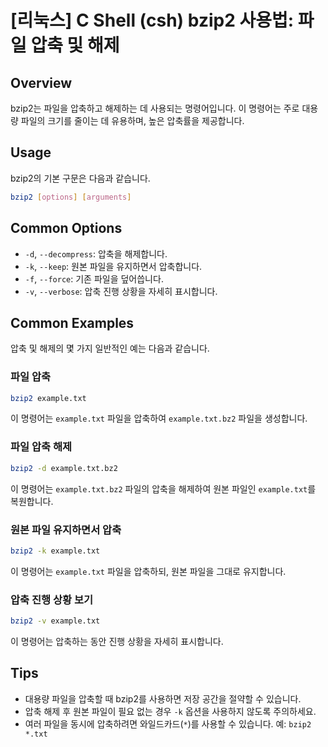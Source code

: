 # [리눅스] C Shell (csh) bzip2 사용법: 파일 압축 및 해제

## Overview
bzip2는 파일을 압축하고 해제하는 데 사용되는 명령어입니다. 이 명령어는 주로 대용량 파일의 크기를 줄이는 데 유용하며, 높은 압축률을 제공합니다.

## Usage
bzip2의 기본 구문은 다음과 같습니다.

```bash
bzip2 [options] [arguments]
```

## Common Options
- `-d`, `--decompress`: 압축을 해제합니다.
- `-k`, `--keep`: 원본 파일을 유지하면서 압축합니다.
- `-f`, `--force`: 기존 파일을 덮어씁니다.
- `-v`, `--verbose`: 압축 진행 상황을 자세히 표시합니다.

## Common Examples
압축 및 해제의 몇 가지 일반적인 예는 다음과 같습니다.

### 파일 압축
```bash
bzip2 example.txt
```
이 명령어는 `example.txt` 파일을 압축하여 `example.txt.bz2` 파일을 생성합니다.

### 파일 압축 해제
```bash
bzip2 -d example.txt.bz2
```
이 명령어는 `example.txt.bz2` 파일의 압축을 해제하여 원본 파일인 `example.txt`를 복원합니다.

### 원본 파일 유지하면서 압축
```bash
bzip2 -k example.txt
```
이 명령어는 `example.txt` 파일을 압축하되, 원본 파일을 그대로 유지합니다.

### 압축 진행 상황 보기
```bash
bzip2 -v example.txt
```
이 명령어는 압축하는 동안 진행 상황을 자세히 표시합니다.

## Tips
- 대용량 파일을 압축할 때 bzip2를 사용하면 저장 공간을 절약할 수 있습니다.
- 압축 해제 후 원본 파일이 필요 없는 경우 `-k` 옵션을 사용하지 않도록 주의하세요.
- 여러 파일을 동시에 압축하려면 와일드카드(`*`)를 사용할 수 있습니다. 예: `bzip2 *.txt`